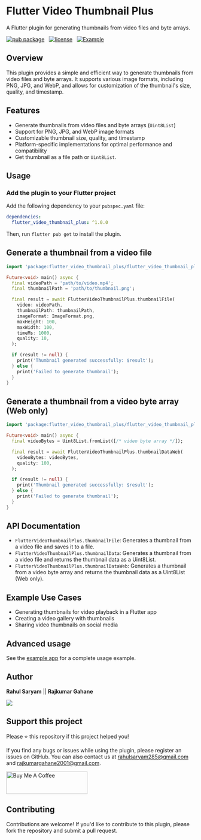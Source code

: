 # Flutter Video Thumbnail Plus

A Flutter plugin for generating thumbnails from video files and byte arrays.

[![pub package](https://img.shields.io/pub/v/flutter_video_thumbnail_plus.svg)](https://pub.dev/packages/flutter_video_thumbnail_plus)
&nbsp;
[![license](https://img.shields.io/github/license/mashape/apistatus.svg)](https://github.com/rahulsaryam285/flutter_video_thumbnail_plus?tab=MIT-1-ov-file)
&nbsp; [![Example](https://img.shields.io/badge/Example-Ex-success)](https://pub.dev/packages/flutter_video_thumbnail_plus/example)

## Overview

This plugin provides a simple and efficient way to generate thumbnails from video files and byte arrays. It supports various image formats, including PNG, JPG, and WebP, and allows for customization of the thumbnail's size, quality, and timestamp.

## Features

- Generate thumbnails from video files and byte arrays (`Uint8List`)
- Support for PNG, JPG, and WebP image formats
- Customizable thumbnail size, quality, and timestamp
- Platform-specific implementations for optimal performance and compatibility
- Get thumbnail as a file path or `Uint8List`.

## Usage

### Add the plugin to your Flutter project

Add the following dependency to your `pubspec.yaml` file:

```yaml
dependencies:
  flutter_video_thumbnail_plus: ^1.0.0
```

Then, run `flutter pub get` to install the plugin.

## Generate a thumbnail from a video file

```dart
import 'package:flutter_video_thumbnail_plus/flutter_video_thumbnail_plus.dart';

Future<void> main() async {
  final videoPath = 'path/to/video.mp4';
  final thumbnailPath = 'path/to/thumbnail.png';

  final result = await FlutterVideoThumbnailPlus.thumbnailFile(
    video: videoPath,
    thumbnailPath: thumbnailPath,
    imageFormat: ImageFormat.png,
    maxHeight: 100,
    maxWidth: 100,
    timeMs: 1000,
    quality: 10,
  );

  if (result != null) {
    print('Thumbnail generated successfully: $result');
  } else {
    print('Failed to generate thumbnail');
  }
}
```

## Generate a thumbnail from a video byte array (Web only)

```dart
import 'package:flutter_video_thumbnail_plus/flutter_video_thumbnail_plus.dart';

Future<void> main() async {
  final videoBytes = Uint8List.fromList([/* video byte array */]);

  final result = await FlutterVideoThumbnailPlus.thumbnailDataWeb(
    videoBytes: videoBytes,
    quality: 100,
  );

  if (result != null) {
    print('Thumbnail generated successfully: $result');
  } else {
    print('Failed to generate thumbnail');
  }
}
```

## API Documentation

- `FlutterVideoThumbnailPlus.thumbnailFile`: Generates a thumbnail from a video file and saves it to a file.
- `FlutterVideoThumbnailPlus.thumbnailData`: Generates a thumbnail from a video file and returns the thumbnail data as a Uint8List.
- `FlutterVideoThumbnailPlus.thumbnailDataWeb`: Generates a thumbnail from a video byte array and returns the thumbnail data as a Uint8List (Web only).

## Example Use Cases

- Generating thumbnails for video playback in a Flutter app
- Creating a video gallery with thumbnails
- Sharing video thumbnails on social media

## Advanced usage

See the [example app](https://github.com/rahulsaryam285/flutter_video_thumbnail_plus) for a complete usage example.

## Author

 **Rahul Saryam**  ||
 **Rajkumar Gahane**

<a href="https://github.com/rahulsaryam285/flutter_video_thumbnail_plus/graphs/contributors">
  <img src="https://contrib.rocks/image?repo=rahulsaryam285/flutter_video_thumbnail_plus" />
</a>

## Support this project

Please ⭐️ this repository if this project helped you!

If you find any bugs or issues while using the plugin, please register an issues on GitHub. You can also contact us at rahulsaryam285@gmail.com and rajkumargahane2001@gmail.com.

<a href="https://www.buymeacoffee.com/albemala" target="_blank"><img src="https://cdn.buymeacoffee.com/buttons/v2/default-yellow.png" alt="Buy Me A Coffee" style="height: 60px !important;width: 217px !important;" ></a>

## Contributing

Contributions are welcome! If you'd like to contribute to this plugin, please fork the repository and submit a pull request.
